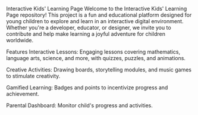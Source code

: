 Interactive Kids' Learning Page
Welcome to the Interactive Kids' Learning Page repository! This project is a fun and educational platform designed for young children to explore and learn in an interactive digital environment. Whether you're a developer, educator, or designer, we invite you to contribute and help make learning a joyful adventure for children worldwide.

Features
Interactive Lessons: Engaging lessons covering mathematics, language arts, science, and more, with quizzes, puzzles, and animations.

Creative Activities: Drawing boards, storytelling modules, and music games to stimulate creativity.

Gamified Learning: Badges and points to incentivize progress and achievement.

Parental Dashboard: Monitor child's progress and activities.
